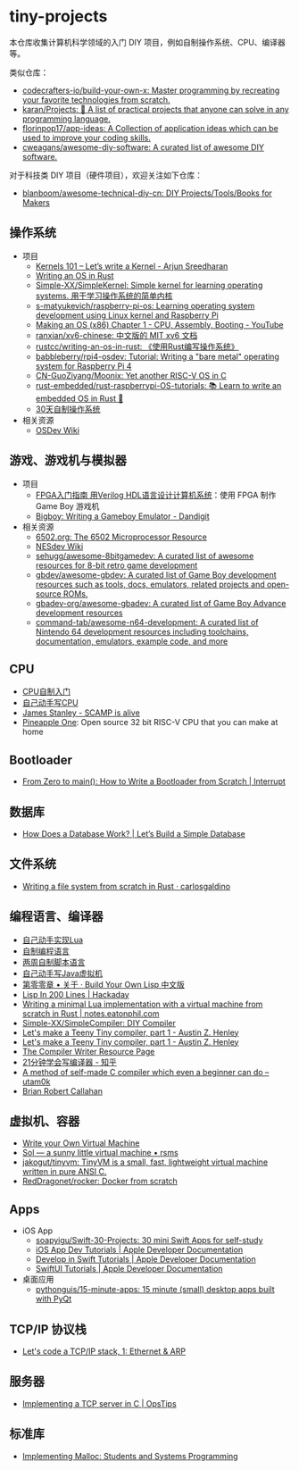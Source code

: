 # tiny-projects

本仓库收集计算机科学领域的入门 DIY 项目，例如自制操作系统、CPU、编译器等。

类似仓库：

* [codecrafters-io/build-your-own-x: Master programming by recreating your favorite technologies from scratch.](https://github.com/codecrafters-io/build-your-own-x)
* [karan/Projects: :page_with_curl: A list of practical projects that anyone can solve in any programming language.](https://github.com/karan/Projects)
* [florinpop17/app-ideas: A Collection of application ideas which can be used to improve your coding skills.](https://github.com/florinpop17/app-ideas)
* [cweagans/awesome-diy-software: A curated list of awesome DIY software.](https://github.com/cweagans/awesome-diy-software)

对于科技类 DIY 项目（硬件项目），欢迎关注如下仓库：

* [blanboom/awesome-technical-diy-cn: DIY Projects/Tools/Books for Makers](https://github.com/blanboom/awesome-technical-diy-cn)

## 操作系统

* 项目
   * [Kernels 101 – Let’s write a Kernel - Arjun Sreedharan](https://arjunsreedharan.org/post/82710718100/kernels-101-lets-write-a-kernel)
   * [Writing an OS in Rust](https://os.phil-opp.com/)
   * [Simple-XX/SimpleKernel: Simple kernel for learning operating systems. 用于学习操作系统的简单内核](https://github.com/Simple-XX/SimpleKernel)
   * [s-matyukevich/raspberry-pi-os: Learning operating system development using Linux kernel and Raspberry Pi](https://github.com/s-matyukevich/raspberry-pi-os)
   * [Making an OS (x86) Chapter 1 - CPU, Assembly, Booting - YouTube](https://www.youtube.com/watch?v=MwPjvJ9ulSc)
   * [ranxian/xv6-chinese: 中文版的 MIT xv6 文档](https://github.com/ranxian/xv6-chinese)
   * [rustcc/writing-an-os-in-rust: 《使用Rust编写操作系统》](https://github.com/rustcc/writing-an-os-in-rust)
   * [babbleberry/rpi4-osdev: Tutorial: Writing a "bare metal" operating system for Raspberry Pi 4](https://github.com/babbleberry/rpi4-osdev)
   * [CN-GuoZiyang/Moonix: Yet another RISC-V OS in C](https://github.com/cn-guoziyang/moonix)
   * [rust-embedded/rust-raspberrypi-OS-tutorials: :books: Learn to write an embedded OS in Rust :crab:](https://github.com/rust-embedded/rust-raspberrypi-OS-tutorials)
   * [30天自制操作系统](https://book.douban.com/subject/11530329/)
* 相关资源
    * [OSDev Wiki](https://wiki.osdev.org/Main%5C_Page)

## 游戏、游戏机与模拟器

* 项目
   * [FPGA入门指南 用Verilog HDL语言设计计算机系统](https://book.douban.com/subject/35388347/)：使用 FPGA 制作 Game Boy 游戏机
   * [Bigboy: Writing a Gameboy Emulator - Dandigit](https://dandigit.com/posts/bigboy-writing-a-gameboy-emulator)
* 相关资源
    * [6502.org: The 6502 Microprocessor Resource](http://6502.org/)
    * [NESdev Wiki](https://www.nesdev.org/wiki/Nesdev\_Wiki)
    * [sehugg/awesome-8bitgamedev: A curated list of awesome resources for 8-bit retro game development](https://github.com/sehugg/awesome-8bitgamedev)
    * [gbdev/awesome-gbdev: A curated list of Game Boy development resources such as tools, docs, emulators, related projects and open-source ROMs.](https://github.com/gbdev/awesome-gbdev)
    * [gbadev-org/awesome-gbadev: A curated list of Game Boy Advance development resources](https://github.com/gbadev-org/awesome-gbadev)
    * [command-tab/awesome-n64-development: A curated list of Nintendo 64 development resources including toolchains, documentation, emulators, example code, and more](https://github.com/command-tab/awesome-n64-development)

## CPU

* [CPU自制入门](https://book.douban.com/subject/25780703//)
* [自己动手写CPU](https://book.douban.com/subject/25960657/)
* [James Stanley - SCAMP is alive](https://incoherency.co.uk/blog/stories/scamp-lives.html)
* [Pineapple One](https://pineapple-one.github.io/): Open source 32 bit RISC-V CPU that you can make at home

## Bootloader

* [From Zero to main(): How to Write a Bootloader from Scratch | Interrupt](https://interrupt.memfault.com/blog/how-to-write-a-bootloader-from-scratch)

## 数据库

* [How Does a Database Work? | Let’s Build a Simple Database](https://cstack.github.io/db_tutorial/)

## 文件系统

* [Writing a file system from scratch in Rust · carlosgaldino](https://blog.carlosgaldino.com/writing-a-file-system-from-scratch-in-rust.html)

## 编程语言、编译器

* [自己动手实现Lua](https://book.douban.com/subject/30348061/)
* [自制编程语言](https://book.douban.com/subject/25735333//)
* [两周自制脚本语言](https://book.douban.com/subject/25908672/)
* [自己动手写Java虚拟机](https://book.douban.com/subject/26802084/)
* [第零零章 • 关于 · Build Your Own Lisp 中文版](https://ksco.gitbooks.io/build-your-own-lisp/content/)
* [Lisp In 200 Lines | Hackaday](https://hackaday.com/2017/12/02/lisp-in-200-lines/)
* [Writing a minimal Lua implementation with a virtual machine from scratch in Rust | notes.eatonphil.com](https://notes.eatonphil.com/lua-in-rust.html)
* [Simple-XX/SimpleCompiler: DIY Compiler](https://github.com/Simple-XX/SimpleCompiler)
* [Let's make a Teeny Tiny compiler, part 1 - Austin Z. Henley](https://austinhenley.com/blog/teenytinycompiler1.html)
* [Let's make a Teeny Tiny compiler, part 1 - Austin Z. Henley](https://austinhenley.com/blog/teenytinycompiler1.html)
* [The Compiler Writer Resource Page](https://c9x.me/compile/bib/)
* [21分钟学会写编译器 - 知乎](https://zhuanlan.zhihu.com/p/22328674)
* [A method of self-made C compiler which even a beginner can do – utam0k](https://www.utam0k.jp/en/blog/2018/10/12/r9cc/)
* [Brian Robert Callahan](https://briancallahan.net/blog/20210814.html)

## 虚拟机、容器

* [Write your Own Virtual Machine](https://www.jmeiners.com/lc3-vm/)
* [Sol — a sunny little virtual machine • rsms](https://rsms.me/sol-a-sunny-little-virtual-machine)
* [jakogut/tinyvm: TinyVM is a small, fast, lightweight virtual machine written in pure ANSI C.](https://github.com/jakogut/tinyvm/)
* [RedDragonet/rocker: Docker from scratch](https://github.com/RedDragonet/rocker)

## Apps

* iOS App
    * [soapyigu/Swift-30-Projects: 30 mini Swift Apps for self-study](https://github.com/soapyigu/Swift-30-Projects/tree/master)
    * [iOS App Dev Tutorials | Apple Developer Documentation](https://developer.apple.com/tutorials/app-dev-training/)
    * [Develop in Swift Tutorials | Apple Developer Documentation](https://developer.apple.com/tutorials/develop-in-swift-tutorials)
    * [SwiftUI Tutorials | Apple Developer Documentation](https://developer.apple.com/tutorials/swiftui)
* 桌面应用
    * [pythonguis/15-minute-apps: 15 minute (small) desktop apps built with PyQt](https://github.com/pythonguis/15-minute-apps)

## TCP/IP 协议栈

* [Let's code a TCP/IP stack, 1: Ethernet & ARP](https://www.saminiir.com/lets-code-tcp-ip-stack-1-ethernet-arp/)

## 服务器

* [Implementing a TCP server in C | OpsTips](https://ops.tips/blog/a-tcp-server-in-c/)

## 标准库

* [Implementing Malloc: Students and Systems Programming](https://www.cs.cmu.edu/~bryant/pubdir/sigcse18.pdf)


